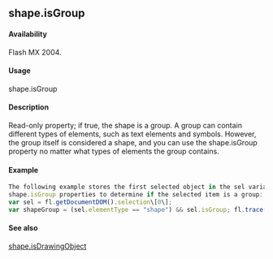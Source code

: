 ## shape.isGroup

#### Availability

Flash MX 2004.

#### Usage

shape.isGroup

#### Description

Read-only property; if true, the shape is a group. A group can contain different types of elements, such as text elements and symbols. However, the group itself is considered a shape, and you can use the shape.isGroup property no matter what types of elements the group contains.

#### Example

```javascript
The following example stores the first selected object in the sel variable and then uses the [element.elementType](#_bookmark378) and
shape.isGroup properties to determine if the selected item is a group:
var sel = fl.getDocumentDOM().selection\[0\];
var shapeGroup = (sel.elementType == "shape") && sel.isGroup; fl.trace(shapeGroup);

```
#### See also

[shape.isDrawingObject](#_bookmark815)

